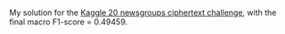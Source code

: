 My solution for the [Kaggle 20 newsgroups ciphertext challenge](https://www.kaggle.com/c/20-newsgroups-ciphertext-challenge), with the final macro F1-score = 0.49459.
